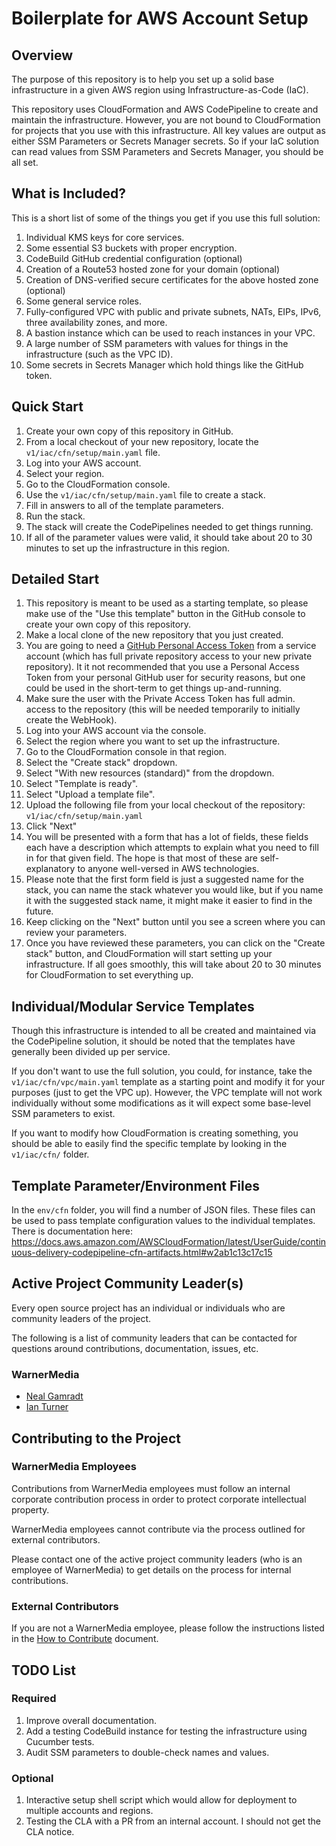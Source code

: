 # Boilerplate for AWS Account Setup

## Overview

The purpose of this repository is to help you set up a solid base infrastructure in a given AWS region using Infrastructure-as-Code (IaC).

This repository uses CloudFormation and AWS CodePipeline to create and maintain the infrastructure.  However, you are not bound to CloudFormation for projects that you use with this infrastructure.  All key values are output as either SSM Parameters or Secrets Manager secrets.  So if your IaC solution can read values from SSM Parameters and Secrets Manager, you should be all set.

## What is Included?

This is a short list of some of the things you get if you use this full solution:

1. Individual KMS keys for core services.
2. Some essential S3 buckets with proper encryption.
3. CodeBuild GitHub credential configuration (optional)
4. Creation of a Route53 hosted zone for your domain (optional)
5. Creation of DNS-verified secure certificates for the above hosted zone (optional)
6. Some general service roles.
7. Fully-configured VPC with public and private subnets, NATs, EIPs, IPv6, three availability zones, and more.
8. A bastion instance which can be used to reach instances in your VPC.
9. A large number of SSM parameters with values for things in the infrastructure (such as the VPC ID).
10. Some secrets in Secrets Manager which hold things like the GitHub token.

## Quick Start

1. Create your own copy of this repository in GitHub.
2. From a local checkout of your new repository, locate the `v1/iac/cfn/setup/main.yaml` file.
3. Log into your AWS account.
4. Select your region.
5. Go to the CloudFormation console.
6. Use the `v1/iac/cfn/setup/main.yaml` file to create a stack.
7. Fill in answers to all of the template parameters.
8. Run the stack.
9. The stack will create the CodePipelines needed to get things running.
10. If all of the parameter values were valid, it should take about 20 to 30 minutes to set up the infrastructure in this region.

## Detailed Start

1. This repository is meant to be used as a starting template, so please make use of the "Use this template" button in the GitHub console to create your own copy of this repository.
2. Make a local clone of the new repository that you just created.
3. You are going to need a [GitHub Personal Access Token](https://docs.github.com/en/github/authenticating-to-github/creating-a-personal-access-token) from a service account (which has full private repository access to your new private repository).  It it not recommended that you use a Personal Access Token from your personal GitHub user for security reasons, but one could be used in the short-term to get things up-and-running.
4. Make sure the user with the Private Access Token has full admin. access to the repository (this will be needed temporarily to initially create the WebHook).
5. Log into your AWS account via the console.
6. Select the region where you want to set up the infrastructure.
7. Go to the CloudFormation console in that region.
8. Select the "Create stack" dropdown.
9. Select "With new resources (standard)" from the dropdown.
10. Select "Template is ready".
11. Select "Upload a template file".
12. Upload the following file from your local checkout of the repository: `v1/iac/cfn/setup/main.yaml`
13. Click "Next"
14. You will be presented with a form that has a lot of fields, these fields each have a description which attempts to explain what you need to fill in for that given field.  The hope is that most of these are self-explanatory to anyone well-versed in AWS technologies.
15. Please note that the first form field is just a suggested name for the stack, you can name the stack whatever you would like, but if you name it with the suggested stack name, it might make it easier to find in the future.
16. Keep clicking on the "Next" button until you see a screen where you can review your parameters.
17. Once you have reviewed these parameters, you can click on the "Create stack" button, and CloudFormation will start setting up your infrastructure.  If all goes smoothly, this will take about 20 to 30 minutes for CloudFormation to set everything up.

## Individual/Modular Service Templates

Though this infrastructure is intended to all be created and maintained via the CodePipeline solution, it should be noted that the templates have generally been divided up per service.

If you don't want to use the full solution, you could, for instance, take the `v1/iac/cfn/vpc/main.yaml` template as a starting point and modify it for your purposes (just to get the VPC up).  However, the VPC template will not work individually without some modifications as it will expect some base-level SSM parameters to exist.

If you want to modify how CloudFormation is creating something, you should be able to easily find the specific template by looking in the `v1/iac/cfn/` folder.

## Template Parameter/Environment Files

In the `env/cfn` folder, you will find a number of JSON files.  These files can be used to pass template configuration values to the individual templates.  There is documentation here: https://docs.aws.amazon.com/AWSCloudFormation/latest/UserGuide/continuous-delivery-codepipeline-cfn-artifacts.html#w2ab1c13c17c15

## Active Project Community Leader(s)

Every open source project has an individual or individuals who are community leaders of the project.

The following is a list of community leaders that can be contacted for questions around contributions, documentation, issues, etc.

### WarnerMedia

* [Neal Gamradt](mailto:neal.gamradt@warnermedia.com)
* [Ian Turner](mailto:ian.m.turner@warnermedia.com)

## Contributing to the Project

### WarnerMedia Employees

Contributions from WarnerMedia employees must follow an internal corporate contribution process in order to protect corporate intellectual property.

WarnerMedia employees cannot contribute via the process outlined for external contributors.

Please contact one of the active project community leaders (who is an employee of WarnerMedia) to get details on the process for internal contributions.

### External Contributors

If you are not a WarnerMedia employee, please follow the instructions listed in the [How to Contribute](CONTRIBUTING.md) document.

## TODO List

### Required

1. Improve overall documentation.
2. Add a testing CodeBuild instance for testing the infrastructure using Cucumber tests.
3. Audit SSM parameters to double-check names and values.

### Optional

1. Interactive setup shell script which would allow for deployment to multiple accounts and regions.
2. Testing the CLA with a PR from an internal account.  I should not get the CLA notice.
